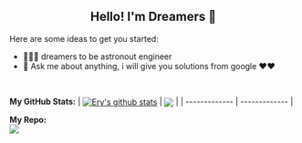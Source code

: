 <h2 align="center">Hello! I'm Dreamers 👋 </h2>

Here are some ideas to get you started:

- 🚀👨‍🚀 dreamers to be astronout engineer
- 💬 Ask me about anything, i will give you solutions from google ❤️❤️

</br>

**My GitHub Stats:**
| <a href="https://github.com/eryansari/eryansari"><img align="center" src="https://github-readme-stats.vercel.app/api?username=eryansari&show_icons=true&include_all_commits=true&theme=radical&hide_border=true" alt="Ery's github stats" /></a> | <a href="https://github.com/eryansari/eryansari"><img align="center" src="https://github-readme-stats.vercel.app/api/top-langs/?username=eryansari&layout=compact&theme=radical&hide_border=true" /></a> |
| ------------- | ------------- |

**My Repo:**
</br>
<a href="https://github.com/eryansari/eryansari"><img align="center" src="https://github-readme-stats.vercel.app/api/pin/?username=eryansari&repo=gocommerce&show_owner=true&layout=compact&theme=radical" /></a>
